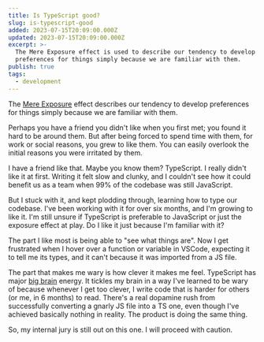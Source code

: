 ```yaml
---
title: Is TypeScript good?
slug: is-typescript-good
added: 2023-07-15T20:09:00.000Z
updated: 2023-07-15T20:09:00.000Z
excerpt: >-
  The Mere Exposure effect is used to describe our tendency to develop
  preferences for things simply because we are familiar with them.
publish: true
tags:
  - development
---
```


The [Mere Exposure](https://www.simplypsychology.org/mere-exposure-effect.html) effect describes our tendency to develop preferences for things simply because we are familiar with them.

Perhaps you have a friend you didn't like when you first met; you found it hard to be around them. But after being forced to spend time with them, for work or social reasons, you grew to like them. You can easily overlook the initial reasons you were irritated by them. 

I have a friend like that. Maybe you know them? TypeScript. I really didn't like it at first. Writing it felt slow and clunky, and I couldn't see how it could benefit us as a team when 99% of the codebase was still JavaScript. 

But I stuck with it, and kept plodding through, learning how to type our codebase. I've been working with it for over six months, and I'm growing to like it. I'm still unsure if TypeScript is preferable to JavaScript or just the exposure effect at play. Do I like it just because I'm familiar with it?

The part I like most is being able to "see what things are". Now I get frustrated when I hover over a function or variable in VSCode, expecting it to tell me its types, and it can't because it was imported from a JS file. 

The part that makes me wary is how clever it makes me feel. TypeScript has major [big brain](/just-a-big-brain-dev/) energy. It tickles my brain in a way I've learned to be wary of because whenever I get too clever, I write code that is harder for others (or me, in 6 months) to read. There's a real dopamine rush from successfully converting a gnarly JS file into a TS one, even though I've achieved basically nothing in reality. The product is doing the same thing. 

So, my internal jury is still out on this one. I will proceed with caution.
